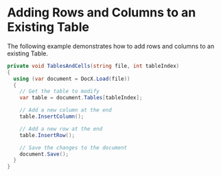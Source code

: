 # Adding Rows and Columns to an Existing Table

The following example demonstrates how to add rows and columns to an existing Table.

```csharp
private void TablesAndCells(string file, int tableIndex)
{
  using (var document = DocX.Load(file))
  {
    // Get the table to modify
    var table = document.Tables[tableIndex];

    // Add a new column at the end
    table.InsertColumn();

    // Add a new row at the end
    table.InsertRow();

    // Save the changes to the document
    document.Save();
  }
}
```